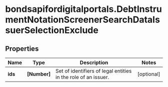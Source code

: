 # bondsapifordigitalportals.DebtInstrumentNotationScreenerSearchDataIssuerSelectionExclude

## Properties

Name | Type | Description | Notes
------------ | ------------- | ------------- | -------------
**ids** | **[Number]** | Set of identifiers of legal entities in the role of an issuer. | [optional] 


